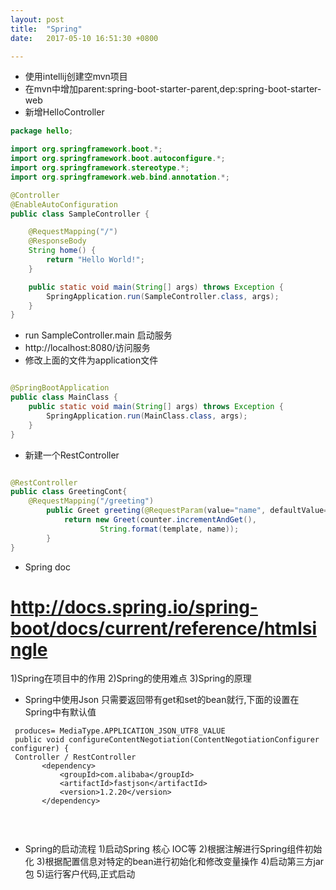 ```yaml
---
layout: post
title:  "Spring"
date:   2017-05-10 16:51:30 +0800

---
```

* 使用intellij创建空mvn项目
* 在mvn中增加parent:spring-boot-starter-parent,dep:spring-boot-starter-web
* 新增HelloController

```java
package hello;

import org.springframework.boot.*;
import org.springframework.boot.autoconfigure.*;
import org.springframework.stereotype.*;
import org.springframework.web.bind.annotation.*;

@Controller
@EnableAutoConfiguration
public class SampleController {

    @RequestMapping("/")
    @ResponseBody
    String home() {
        return "Hello World!";
    }

    public static void main(String[] args) throws Exception {
        SpringApplication.run(SampleController.class, args);
    }
}
```
* run SampleController.main 启动服务
* http://localhost:8080/访问服务
* 修改上面的文件为application文件

```java

@SpringBootApplication
public class MainClass {
    public static void main(String[] args) throws Exception {
        SpringApplication.run(MainClass.class, args);
    }
}
```
* 新建一个RestController
```java

@RestController
public class GreetingCont{
    @RequestMapping("/greeting")
        public Greet greeting(@RequestParam(value="name", defaultValue="World") String name) {
            return new Greet(counter.incrementAndGet(),
                    String.format(template, name));
        }
}
```
* Spring doc

http://docs.spring.io/spring-boot/docs/current/reference/htmlsingle
=======
1)Spring在项目中的作用
2)Spring的使用难点
3)Spring的原理

* Spring中使用Json
只需要返回带有get和set的bean就行,下面的设置在Spring中有默认值
 ```text
  produces= MediaType.APPLICATION_JSON_UTF8_VALUE
  public void configureContentNegotiation(ContentNegotiationConfigurer configurer) {
  Controller / RestController
  		<dependency>
  			<groupId>com.alibaba</groupId>
  			<artifactId>fastjson</artifactId>
  			<version>1.2.20</version>
  		</dependency>
   
```
<br>

* Spring的启动流程
1)启动Spring 核心 IOC等
2)根据注解进行Spring组件初始化
3)根据配置信息对特定的bean进行初始化和修改变量操作
4)启动第三方jar包
5)运行客户代码,正式启动





